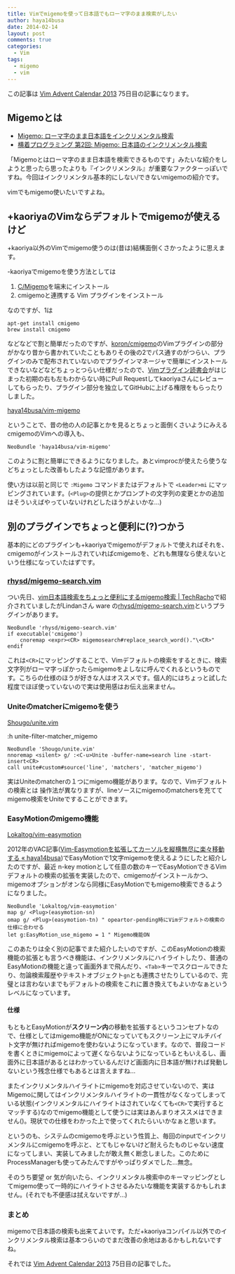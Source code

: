 ```yaml
---
title: Vimでmigemoを使って日本語でもローマ字のまま検索がしたい
author: haya14busa
date: 2014-02-14
layout: post
comments: true
categories:
  - Vim
tags:
  - migemo
  - vim
---
```

この記事は [Vim Advent Calendar 2013][1] 75日目の記事になります。

## Migemoとは

*   [Migemo: ローマ字のまま日本語をインクリメンタル検索][2]
*   [横着プログラミング 第2回: Migemo: 日本語のインクリメンタル検索][3]

「Migemoとはローマ字のまま日本語を検索できるものです」みたいな紹介をしようと思ったら思ったよりも『インクリメンタル』が重要なファクターっぽいですね。今回はインクリメンタル基本的にしない/できないmigemoの紹介です。

vimでもmigemo使いたいですよね。

## +kaoriyaのVimならデフォルトでmigemoが使えるけど

+kaoriya以外のVimでmigemo使うのは(昔は)結構面倒くさかったように思えます。

-kaoriyaでmigemoを使う方法としては

1.  [C/Migemo][4]を端末にインストール
2.  cmigemoと連携する Vim プラグインをインストール

なのですが、1は

    apt-get install cmigemo
    brew install cmigemo
    

などなどで割と簡単だったのですが、[koron/cmigemo][5]のVimプラグインの部分がかなり昔から書かれていたこともありその後の2でパス通すのがつらい、プラグインのみで配布されていないのでプラグインマネージャで簡単にインストールできないなどなどちょっとつらい仕様だったので、[Vimプラグイン読書会][6]がはじまった初期の右も左もわからない時にPull Requestしてkaoriyaさんにレビューしてもらったり、プラグイン部分を独立してGitHubに上げる権限をもらったりしました。

[haya14busa/vim-migemo][7]

ということで、昔の他の人の記事とかを見るとちょっと面倒くさいようにみえるcmigemoのVimへの導入も、

    NeoBundle 'haya14busa/vim-migemo'
    

このように割と簡単にできるようになりました。あとvimprocが使えたら使うなどちょっとした改善もしたような記憶があります。

使い方は以前と同じで `:Migemo` コマンドまたはデフォルトで `<Leader>mi` にマッピングされています。(`<Plug>`の提供とかプロンプトの文字列の変更とかの追加はそういえばやっていないけれどしたほうがよいかな&#8230;)

## 別のプラグインでちょっと便利に(?)つかう

基本的にどのプラグインも+kaoriyaでmigemoがデフォルトで使えればそれを、cmigemoがインストールされていればcmigemoを、どれも無理なら使えないという仕様になっていたはずです。

### [rhysd/migemo-search.vim][8]

つい先日、[vim日本語検索をちょっと便利にするmigemo検索 | TechRacho][9]で紹介されていましたがLindanさん ware の[rhysd/migemo-search.vim][8]というプラグインがあります。

    NeoBundle 'rhysd/migemo-search.vim'
    if executable('cmigemo')
        cnoremap <expr><CR> migemosearch#replace_search_word()."\<CR>"
    endif
    

これは`<CR>`にマッピングすることで、Vimデフォルトの検索をするときに、検索文字列がローマ字っぽかったらmigemoをよしなに呼んでくれるというものです。こちらの仕様のほうが好きな人はオススメです。個人的にはちょっと試した程度でほぼ使っていないので実は使用感はお伝え出来ません。

### Uniteのmatcherにmigemoを使う

[Shougo/unite.vim][10]

:h unite-filter-matcher_migemo

    NeoBundle 'Shougo/unite.vim'
    nnoremap <silent> g/ :<C-u>Unite -buffer-name=search line -start-insert<CR>
    call unite#custom#source('line', 'matchers', 'matcher_migemo')
    

実はUniteのmatcherの１つにmigemo機能があります。なので、Vimデフォルトの検索とは 操作法が異なりますが、lineソースにmigemoのmatchersを充ててmigemo検索をUniteですることができます。

### EasyMotionのmigemo機能

[Lokaltog/vim-easymotion][11]

2012年のVAC記事([Vim-Easymotionを拡張してカーソルを縦横無尽に楽々移動する « haya14busa][12])でEasyMotionで1文字migemoを使えるようにしたと紹介したのですが、最近 n-key motionとして任意の数のキーでEasyMotionできるVimデフォルトの検索の拡張を実装したので、cmigemoがインストールかつ、migemoオプションがオンなら同様にEasyMotionでもmigemo検索できるようになりました。

    NeoBundle 'Lokaltog/vim-easymotion'
    map g/ <Plug>(easymotion-sn)
    omap g/ <Plug>(easymotion-tn) " opeartor-pending時にVimデフォルトの検索の仕様に合わせる
    let g:EasyMotion_use_migemo = 1 " Migemo機能ON
    

このあたりは全く別の記事でまた紹介したいのですが、このEasyMotionの検索機能の拡張とも言うべき機能は、インクリメンタルにハイライトしたり、普通のEasyMotionの機能と違って画面外まで飛んだり、`<Tab>`キーでスクロールできたり、勿論検索履歴やテキストオブジェクト`gn`とも連携させたりしているので、完璧とは言わないまでもデフォルトの検索をこれに置き換えてもよいかなぁというレベルになっています。

#### 仕様

もともとEasyMotionが**スクリーン内**の移動を拡張するというコンセプトなので、仕様としてはmigemo機能がONになっていてもスクリーン上にマルチバイト文字が無ければmigemoを使わないようになっています。なので、普段コードを書くときにmigemoによって遅くならないようになっているともいえるし、画面外に日本語があるとはわかっているんだけど画面内に日本語が無ければ発動しないという残念仕様でもあるとは言えますね&#8230;

またインクリメンタルハイライトにmigemoを対応させていないので、実はMigemoに関してはインクリメンタルハイライトの一貫性がなくなってしまっている状態(インクリメンタルにハイライトはされていなくても`<CR>`で実行するとマッチする)なのでmigemo機能として使うには実はあんまりオススメはできません()。現状での仕様をわかった上で使ってくれたらいいかなぁと思います。

というのも、システムのcmigemoを呼ぶという性質上、毎回のinputでインクリメンタルにcmigemoを呼ぶと、とてもじゃないけど耐えらたものじゃない速度になってしまい、実装してみましたが敢え無く断念しました。このためにProcessManagerも使ってみたんですがやっぱりダメでした&#8230;無念。

そのうち要望 or 気が向いたら、インクリメンタル検索中のキーマッピングとしてmigemo使って一時的にハイライトさせるみたいな機能を実装するかもしれません。(それでも不便感は拭えないですが&#8230;)

### まとめ

migemoで日本語の検索も出来てよいです。ただ+kaoriyaコンパイル以外でのインクリメンタル検索は基本つらいのでまだ改善の余地はあるかもしれないですね。

それでは [Vim Advent Calendar 2013][1] 75日目の記事でした。

 [1]: http://atnd.org/events/45072
 [2]: http://0xcc.net/migemo/
 [3]: http://0xcc.net/unimag/2/
 [4]: http://www.kaoriya.net/software/cmigemo/
 [5]: https://github.com/koron/cmigemo
 [6]: http://haya14busa.github.io/reading-vimplugin/
 [7]: https://github.com/haya14busa/vim-migemo
 [8]: https://github.com/rhysd/migemo-search.vim
 [9]: http://techracho.bpsinc.jp/yamasita-taisuke/2014_02_06/15331
 [10]: https://github.com/Shougo/unite.vim
 [11]: https://github.com/Lokaltog/vim-easymotion
 [12]: http://haya14busa.com/vim-lazymotion-on-speed/
